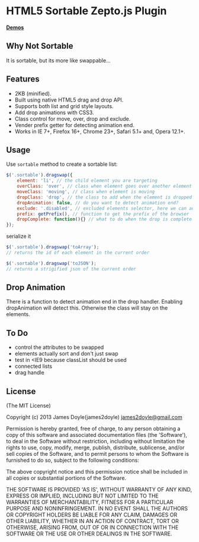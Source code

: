HTML5 Sortable Zepto.js Plugin
============================

**[Demos](http://james2doyle.github.com/zepto-dragswap)**

Why Not Sortable
----------------
It is sortable, but its more like swappable...

Features
--------

* 2KB (minified).
* Built using native HTML5 drag and drop API.
* Supports both list and grid style layouts.
* Add drop animations with CSS3.
* Class control for move, over, drop and exclude.
* Vender prefix getter for detecting animation end.
* Works in IE 7+, Firefox 16+, Chrome 23+, Safari 5.1+ and, Opera 12.1+.

Usage
-----
Use `sortable` method to create a sortable list:

``` javascript
$('.sortable').dragswap({
    element: 'li', // the child element you are targeting
    overClass: 'over', // class when element goes over another element
    moveClass: 'moving', // class when element is moving
    dropClass: 'drop', // the class to add when the element is dropped
    dropAnimation: false, // do you want to detect animation end?
    exclude: '.disabled', // excluded elements selector, here we can add 
    prefix: getPrefix(), // function to get the prefix of the browser
    dropComplete: function(){} // what to do when the drop is complete
});
```
serialize it

``` javascript
$('.sortable').dragswap('toArray');
// returns the id of each element in the current order

$('.sortable').dragswap('toJSON');
// returns a strigified json of the current order
```

Drop Animation
--------------
There is a function to detect animation end in the drop handler. Enabling dropAnimation will detect this. Otherwise the class will stay on the elements.

To Do
-----

* control the attributes to be swapped
* elements actually sort and don't just swap
* test in <IE9 because classList should be used
* connected lists
* drag handle

License
-------
(The MIT License)

Copyright (c) 2013 James Doyle(james2doyle) <james2doyle@gmail.com>

Permission is hereby granted, free of charge, to any person obtaining
a copy of this software and associated documentation files (the
'Software'), to deal in the Software without restriction, including
without limitation the rights to use, copy, modify, merge, publish,
distribute, sublicense, and/or sell copies of the Software, and to
permit persons to whom the Software is furnished to do so, subject to
the following conditions:

The above copyright notice and this permission notice shall be
included in all copies or substantial portions of the Software.

THE SOFTWARE IS PROVIDED 'AS IS', WITHOUT WARRANTY OF ANY KIND,
EXPRESS OR IMPLIED, INCLUDING BUT NOT LIMITED TO THE WARRANTIES OF
MERCHANTABILITY, FITNESS FOR A PARTICULAR PURPOSE AND NONINFRINGEMENT.
IN NO EVENT SHALL THE AUTHORS OR COPYRIGHT HOLDERS BE LIABLE FOR ANY
CLAIM, DAMAGES OR OTHER LIABILITY, WHETHER IN AN ACTION OF CONTRACT,
TORT OR OTHERWISE, ARISING FROM, OUT OF OR IN CONNECTION WITH THE
SOFTWARE OR THE USE OR OTHER DEALINGS IN THE SOFTWARE.
